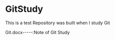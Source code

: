 GitStudy
========
This is a test Repository was built when I study Git

Git.docx-----:Note of Git Study